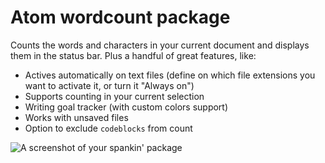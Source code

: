 # Atom wordcount package

Counts the words and characters in your current document and displays them in the status bar. Plus a handful of great features, like:

  - Actives automatically on text files (define on which file extensions you want to activate it, or turn it "Always on")
  - Supports counting in your current selection
  - Writing goal tracker (with custom colors support)
  - Works with unsaved files
  - Option to exclude `codeblocks` from count

![A screenshot of your spankin' package](https://f.cloud.github.com/assets/584259/2417048/20cf8554-ab14-11e3-9a9b-e29bde602654.gif)

